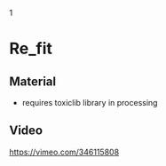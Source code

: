 1[](image.jpeg)

# Re_fit



## Material

* requires toxiclib library in processing

## Video
https://vimeo.com/346115808
